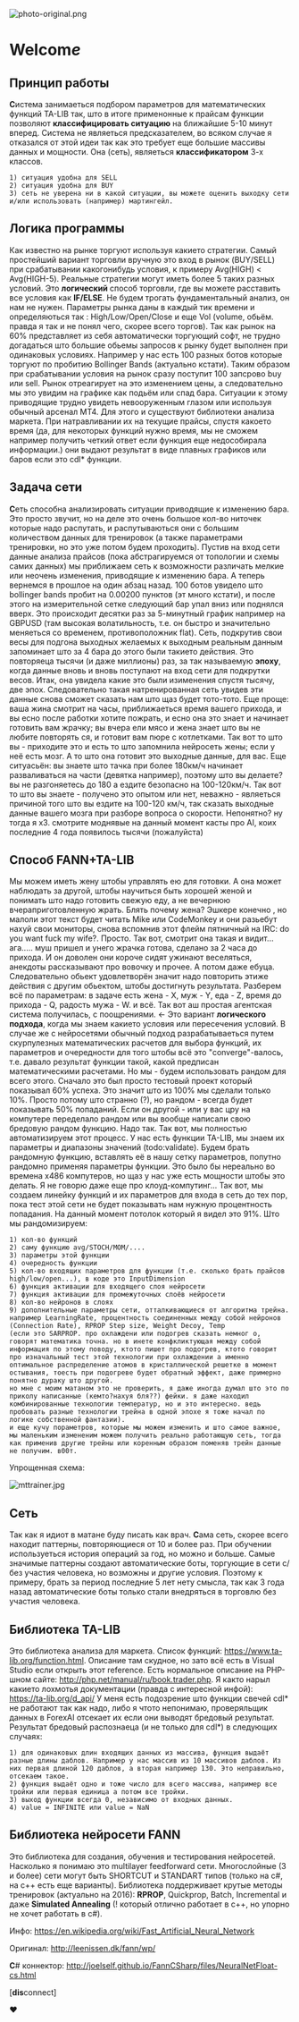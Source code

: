 ![photo-original.png](https://bitbucket.org/repo/64RkKMg/images/1704156120-photo-original.png) 
# Wel**com***e* #



## Принцип работы ##

**С**истема занимаеться подбором параметров для математических функций TA-LIB так, што в итоге применонные к прайсам функции позволяют **классифицировать ситуацию** на ближайшие 5-10 минут вперед.
Система не являеться предсказателем, во всяком случае я отказался от этой идеи так как это требует еще большие массивы данных и мощности. Она (cеть), являеться **классификатором** 3-х классов. 
```
1) ситуация удобна для SELL
2) ситуация удобна для BUY
3) сеть не уверена ни в какой ситуации, вы можете оценить выходку сети и/или использовать (например) мартингейл.
```

## Логика программы ##

Как известно на рынке торгуют используя какието стратегии. Самый простейший вариант торговли вручную это вход в рынок (BUY/SELL) при срабатывании какогонибудь условия, к примеру Avg(HIGH) < Avg(HIGH-5). Реальные стратегии могут иметь более 5 таких разных условий. Это **логический** способ торговли, где вы можете расставить все условия как **IF/ELSE**. Не будем трогать фундаментальный анализ, он нам не нужен. Параметры рынка даны в каждый тик времени и определяються так : High/Low/Open/Close и еще Vol (volume, обьём. правда я так и не понял чего, скорее всего торгов).
Так как рынок на 60% представляет из себя автоматически торгующий софт, не трудно догадаться што большие обьемы запросов к рынку будет выполнен при одинаковых условиях. Например у нас есть 100 разных ботов которые торгуют по пробитию Bollinger Bands (актуально кстати). Таким образом при срабатывании условия на рынок сразу поступит 100 запсрово buy или sell. Рынок отреагирует на это изменением цены, а следовательно мы это увидим на графике как подьём или спад бара. Ситуации к этому приводящие трудно увидеть невооруженным глазом или используя обычный арсенал MT4. Для этого и существуют библиотеки анализа маркета. При натравливании их на текущие прайсы, спустя какоето время (да, для некоторых функций нужно время, мы не сможем например получить четкий ответ если функция еще недособирала информации.) они выдают результат в виде плавных графиков или баров если это cdl\* функции. 

## Задача сети ##

**С**еть способна анализировать ситуации приводящие к изменению бара. Это просто звучит, но на деле это очень большое кол-во ниточек которые надо распутать, и распутываються они с большим количеством данных для тренировок (а также параметрами тренировки, но это уже потом будем проходить). Пустив на вход сети  данные анализа прайсов 
(пока абстрагируемся от топологии и схемы самих данных) мы приближаем сеть к возможности различать мелкие или неочень изменения, приводящие к изменению бара. А теперь вернемся в прошлое на один абзац назад. 100 ботов увидело што bollinger bands пробит на 0.00200 пунктов (эт много кстати), и после этого на измерительной сетке следующий бар упал вниз или поднялся вверх. Это происходит десятки раз за 5-минутный график например на GBPUSD (там высокая волатильность, т.е. он быстро и значительно меняеться со временем, противоположник flat). Сеть, подкрутив свои весы для подгона выходных желаемых к выходным реальным данным запоминает што за 4 бара до этого были такието действия. Это повторяеца тысячи (и даже миллионы) раз, за так называемую **эпоху**, когда данные вновь и вновь поступают на вход сети для подкрутки весов. Итак, она увидела какие это были изименения спустя тысячу, две эпох. Следовательно такая натренированная сеть увидев эти данные снова сможет сказать нам што щаз будет тото-тото. Еще проще: ваша жина смотрит на часы, приближаеться время вашего прихода, и вы есно после работки хотите пожрать, и есно она это знает и начинает готовить вам жрачку; вы вчера ели мясо и жена знает што вы не любите повторять ся, и готовит вам пюре с котлетками. Так вот то што вы - приходите это и есть то што запомнила нейросеть жены; если у неё есть мозг. А то што она готовит это выходные данные, для вас. Еще ситуасьён: вы знаете што тачка при более 180км/ч начинает разваливаться на части (девятка например), поэтому што вы делаете? вы не разгоняетесь до 180 а ездите безопасно на 100-120км/ч. Так вот то што вы знаете - получено это опытом или нет, неважно - являеться причиной того што вы ездите на 100-120 км/ч, так сказать выходные данные вашего мозга при разборе вопроса о скорости. Непонятно? ну тогда я х3. смотрите моднявые на данный момент касты про AI, коих последние 4 года появилось тысячи (пожалуйста)

## Способ FANN+TA-LIB ##

Мы можем иметь жену штобы управлять ею для готовки. А она может наблюдать за другой, штобы  научиться быть хорошей женой и понимать што надо готовить свежую еду, а не вечернюю вчераприготовленную жрать. Блять почему жена? Эшкере конечно , но малоли этот текст будет читать Mike или CodeMonkey и они разьебут нахуй свои мониторы, снова вспомнив этот флейм пятничный на IRC: do you want fuck my wife?. Просто. Так вот, смотрит она такая и видит... ага..... муш пришел и  унего жрачка готова, сделано за 2 часа до прихода. И он доволен они короче сидят ужинают веселяться, анекдоты рассказывают про вовочку и прочее. А потом даже ебуца. Следовательно обьект удовлетворён значит надо повторить этиже действия с другим обьектом, штобы достигнуть результата. Разберем всё по параметрам: в задаче есть жена - X, муж - Y, еда - Z, время до прихода - Q, радость мужа - W. и всё. Так вот аш простая агентская система получилась, с поощрениями. <- Это вариант **логического подхода**, когда мы знаем какието условия или пересечения условий. В случае же с нейросетями обычный подход разрабатываеться путем скурпулезных математических расчетов для выбора функций, их параметров и очередности для того штобы всё это "converge"-валось, т.е. давало результат функции такой, какой предписан математическими расчетами. Но мы - будем использовать рандом для всего этого. Сначало это был просто тестовый проект который показывал 60% успеха. Это значит што из 100% мы сделали только 10%. Просто потому што странно (?), но рандом - всегда будет показывать 50% попаданий. Если он другой - или у вас цру на компутере переделало рандом или вы вообще написали свою бредовую рандом функцию. Надо так. Так вот, мы полностью автоматизируем этот процесс. У нас есть функции TA-LIB, мы знаем их параметры и диапазоны значений (todo:validate). Будем брать рандомную функцию, вставлять её в нашу сетку параметров, попутно рандомно применяя параметры функции. Это было бы нереально во времена x486 компутеров, но щаз у нас уже есть мощности штобы это делать. Я не говорю даже еще про клоуд-компутинг... Так вот, мы создаем линейку функций и их параметров для входа в сеть до тех пор, пока тест этой сети не будет показывать нам нужную процентность попадания. На данный момент потолок который я видел это 91%. 
Што мы рандомизируем:
```
1) кол-во функций
2) саму функцию avg/STOCH/MOM/....
3) параметры этой функции
4) очередность функции
5) кол-во входящих параметров для функции (т.е. сколько брать прайсов high/low/open...), в коде это InputDimension
6) функция активации для входящего слоя нейросети
7) функция активации для промежуточных слоёв нейросети
8) кол-во нейронов в слоях
9) дополнительные параметры сети, отталкивающиеся от алгоритма трейна. например LearningRate, процентность соединенных между собой нейронов (Connection Rate), RPROP Step size, Weight Decoy, Temp 
(если это SARPROP. про охлаждени или подогрев сказать немног о, говорят математика точна. но в инете конфкликтующая между собой информация по этому поводу, ктото пишет про подогрев, ктото говорит про изначальный тест этой технологии при охлаждении а именно оптимальное распределение атомов в кристаллической решетке в момент остывания, тоесть при подогреве будет обратный эффект, даже примерно понятно дураку што другой. 
но мне с моим матаном это не проверить, я даже иногда думал што это по приколу написанные (кемто?нахуя бля??) фейки. я даже находил комбинированные технологии температур, но и это интересно. ведь пробовать разные технологии трейна в одной эпохе я тоже начал по логике собственной фантазии). 
и еще кучу пораметров, которые мы можем изменить и што самое важное, мы маленьким измененим можем получить реально работающую сеть, тогда как применив другие трейны или коренным образом поменяв трейн данные не получим. в00т.
```

Упрощенная схема:

![mttrainer.jpg](https://bitbucket.org/repo/64RkKMg/images/2966921009-mttrainer.jpg)


## Сеть ##

Так как я идиот в матане буду писать как врач.
**С**ама сеть, скорее всего находит паттерны, повторяющиеся от 10 и более раз. При обучении используеться история операций за год, но можно и больше. Самые значимые паттерны создают автоматические боты, торгующие в сети с/без участия человека, но возможны и другие условия. Поэтому к примеру, брать за период последние 5 лет нету смысла, так как 3 года назад автоматические боты только стали внедряться в торговлю без участия человека.

## Библиотека T**A**-LI**B** ##

Это библиотека анализа для маркета. Список функций: https://www.ta-lib.org/function.html. Описание там скудное, но зато всё есть в Visual Studio если открыть этот reference. Есть нормальное описание на PHP-шном сайте: http://php.net/manual/ru/book.trader.php. Я както нарыл какието лохмотья документации (правда с интересной инфой): https://ta-lib.org/d_api/ У меня есть подозрение што функции свечей cdl\* не работают так как надо, либо я чтото непонимаю, проверяльщик данных в ForexAI отсекает их если они выводят бредовый результат. Результат бредовый распознаеца (и не только для cdl*) в следующих случаях:

```
1) для одинаковых длин входящих данных из массива, функция выдаёт разные длины даблов. Например у нас массив из 10 массивов даблов. Из них первая длиной 120 даблов, а вторая например 130. Это неправильно, отсекаем такое.
2) функция выдаёт одно и тоже число для всего массива, например все тройки или первая единица а потом все тройки.
3) выход функции всегда 0, независимо от входных данных.
4) value = INFINITE или value = NaN
```

## Библиотека нейросети FANN ##

Это библиотека для создания, обучения и тестирования нейросетей. Насколько я понимаю это multilayer feedforward сети. Многослойные (3 и более) сети могут быть SHORTCUT и STANDART типов (только на c#, на c++ есть еще варианты). Библиотека поддерживает крутые методы тренировок (актуально на 2016): **RPROP**, Quickprop, Batch, Incremental и даже **Simulated Annealing** (! который отлично работает в c++, но упорно не хочет работать в c#). 

Инфо: https://en.wikipedia.org/wiki/Fast_Artificial_Neural_Network

Оригинал: http://leenissen.dk/fann/wp/

**C**# коннектор: http://joelself.github.io/FannCSharp/files/NeuralNetFloat-cs.html


[**dis**connect]

♥

